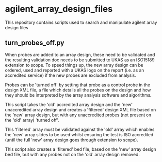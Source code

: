 # agilent_array_design_files
This repository contains scripts used to search and manipulate agilent array design files

## turn_probes_off.py
When probes are added to an array design, these need to be validated and the resulting validation doc needs to be submitted to UKAS as an ISO15189 extension to scope. To speed things up, the new array design can be ordered, used and reported with a UKAS logo on the report (i.e. as an accredited service) if the new probes are excluded from analysis.

Probes can be 'turned off' by setting that probe as a control probe in the design XML file, a file which details all the probes on the design and how they should be interpreted by the array analysis software and algorithms.

This script takes the 'old' accredited array design and the 'new' unaccredited array design and creates a 'filtered' design XML file based on the 'new' array design, but with any unaccredited probes (not present on the 'old' array) 'turned off'.

This 'filtered' array must be validated against the 'old' array which enables the 'new' array slides to be used whilst ensuring the test is ISO accredited (until the full 'new' array design goes through extension to scope).

This script also creates a 'filtered' bed file, based on the 'new' array design bed file, but with any probes not on the 'old' array design removed.
